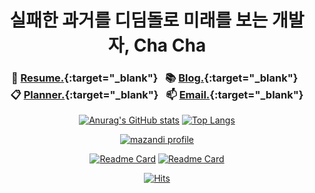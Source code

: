 <div align="center">

# 실패한 과거를 디딤돌로 미래를 보는 개발자, Cha Cha

### 🧾 [Resume.](https://chachablog.vercel.app/about/){:target="_blank"}&nbsp;&nbsp; 📚 [Blog.](https://chachablog.vercel.app/){:target="_blank"}&nbsp;&nbsp; 📋 [Planner.](https://www.notion.so/PLANNER-e0ce734f808f4a2fbad6fd7ba37e2f62){:target="_blank"}&nbsp;&nbsp; 📫 [Email.](mailto:cha3088@gmail.com){:target="_blank"}
  
  [![Anurag's GitHub stats](https://github-readme-stats.vercel.app/api?username=ChaCha3088&count_private=true&theme=gruvbox)](https://github.com/ChaCha3088?tab=repositories) [![Top Langs](https://github-readme-stats.vercel.app/api/top-langs/?username=ChaCha3088&layout=compact&theme=gruvbox)](https://github.com/ChaCha3088?tab=repositories)
  
  [![mazandi profile](http://mazandi.herokuapp.com/api?handle=cha3088&theme=dark)](https://solved.ac/cha3088)
  
  [![Readme Card](https://github-readme-stats.vercel.app/api/pin/?username=ChaCha3088&repo=MyLittleStore&theme=gruvbox)](https://github.com/ChaCha3088/MyLittleStore) [![Readme Card](https://github-readme-stats.vercel.app/api/pin/?username=ChaCha3088&repo=OAuth2.0-JWT&theme=gruvbox)](https://github.com/ChaCha3088/OAuth2.0-JWT)
  
  [![Hits](https://hits.seeyoufarm.com/api/count/incr/badge.svg?url=https%3A%2F%2Fgithub.com%2Fchacha3088&count_bg=%23555555&title_bg=%23555555&icon=&icon_color=%23555555&title=hits&edge_flat=true)](https://hits.seeyoufarm.com)
  
</div>
